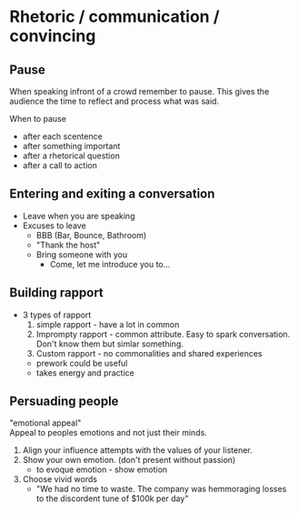 # Rhetoric / communication / convincing

## Pause

When speaking infront of a crowd remember to pause. This gives the audience the time to reflect and process what was said.

When to pause
* after each scentence
* after something important
* after a rhetorical question
* after a call to action

## Entering and exiting a conversation

* Leave when you are speaking
* Excuses to leave
  * BBB (Bar, Bounce, Bathroom)
  * "Thank the host"
  * Bring someone with you
    * Come, let me introduce you to...

## Building rapport

* 3 types of rapport
  1. simple rapport - have a lot in common
  1. Imprompty rapport - common attribute. Easy to spark conversation. Don't know them but simlar something.
  1. Custom rapport - no commonalities and shared experiences
    * prework could be useful
    * takes energy and practice

## Persuading people

"emotional appeal"  
Appeal to peoples emotions and not just their minds. 

1. Align your influence attempts with the values of your listener.
1. Show your own emotion. (don't present without passion)
    * to evoque emotion - show emotion
1. Choose vivid words
    * "We had no time to waste. The company was hemmoraging losses to the discordent tune of $100k per day"
